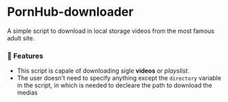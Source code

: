 # PornHub-downloader

A simple script to download in local storage videos from the most famous adult site.

### 💊 Features

- This script is capale of downloading sigle **videos** or *playslist*. 
- The user doesn't need to specify anything except the `directory` variable in the script, in which is needed to decleare the path to download the medias
